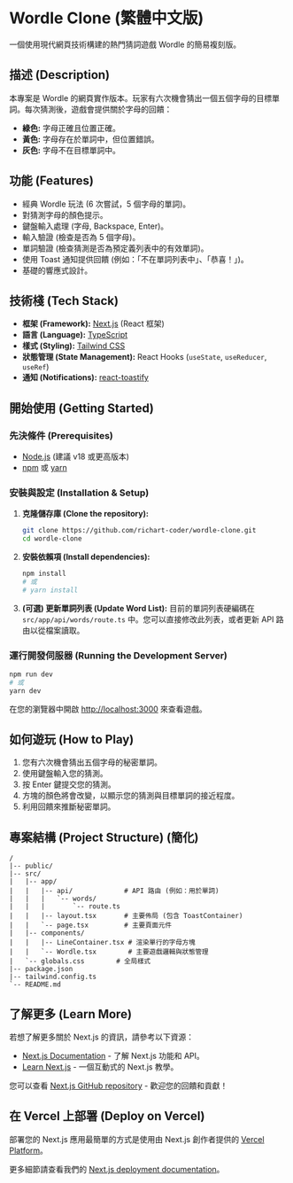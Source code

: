 # Wordle Clone (繁體中文版)

一個使用現代網頁技術構建的熱門猜詞遊戲 Wordle 的簡易複刻版。

## 描述 (Description)

本專案是 Wordle 的網頁實作版本。玩家有六次機會猜出一個五個字母的目標單詞。每次猜測後，遊戲會提供關於字母的回饋：

- **綠色:** 字母正確且位置正確。
- **黃色:** 字母存在於單詞中，但位置錯誤。
- **灰色:** 字母不在目標單詞中。

## 功能 (Features)

- 經典 Wordle 玩法 (6 次嘗試，5 個字母的單詞)。
- 對猜測字母的顏色提示。
- 鍵盤輸入處理 (字母, Backspace, Enter)。
- 輸入驗證 (檢查是否為 5 個字母)。
- 單詞驗證 (檢查猜測是否為預定義列表中的有效單詞)。
- 使用 Toast 通知提供回饋 (例如：「不在單詞列表中」、「恭喜！」)。
- 基礎的響應式設計。

## 技術棧 (Tech Stack)

- **框架 (Framework):** [Next.js](https://nextjs.org/) (React 框架)
- **語言 (Language):** [TypeScript](https://www.typescriptlang.org/)
- **樣式 (Styling):** [Tailwind CSS](https://tailwindcss.com/)
- **狀態管理 (State Management):** React Hooks (`useState`, `useReducer`, `useRef`)
- **通知 (Notifications):** [react-toastify](https://fkhadra.github.io/react-toastify/)

## 開始使用 (Getting Started)

### 先決條件 (Prerequisites)

- [Node.js](https://nodejs.org/) (建議 v18 或更高版本)
- [npm](https://www.npmjs.com/) 或 [yarn](https://yarnpkg.com/)

### 安裝與設定 (Installation & Setup)

1.  **克隆儲存庫 (Clone the repository):**

    ```bash
    git clone https://github.com/richart-coder/wordle-clone.git
    cd wordle-clone
    ```

2.  **安裝依賴項 (Install dependencies):**

    ```bash
    npm install
    # 或
    # yarn install
    ```

3.  **(可選) 更新單詞列表 (Update Word List):** 目前的單詞列表硬編碼在 `src/app/api/words/route.ts` 中。您可以直接修改此列表，或者更新 API 路由以從檔案讀取。

### 運行開發伺服器 (Running the Development Server)

```bash
npm run dev
# 或
yarn dev
```

在您的瀏覽器中開啟 [http://localhost:3000](http://localhost:3000) 來查看遊戲。

## 如何遊玩 (How to Play)

1.  您有六次機會猜出五個字母的秘密單詞。
2.  使用鍵盤輸入您的猜測。
3.  按 Enter 鍵提交您的猜測。
4.  方塊的顏色將會改變，以顯示您的猜測與目標單詞的接近程度。
5.  利用回饋來推斷秘密單詞。

## 專案結構 (Project Structure) (簡化)

```
/
|-- public/
|-- src/
|   |-- app/
|   |   |-- api/             # API 路由 (例如：用於單詞)
|   |   |   `-- words/
|   |   |       `-- route.ts
|   |   |-- layout.tsx       # 主要佈局 (包含 ToastContainer)
|   |   `-- page.tsx         # 主要頁面元件
|   |-- components/
|   |   |-- LineContainer.tsx # 渲染單行的字母方塊
|   |   `-- Wordle.tsx        # 主要遊戲邏輯與狀態管理
|   `-- globals.css        # 全局樣式
|-- package.json
|-- tailwind.config.ts
`-- README.md
```

## 了解更多 (Learn More)

若想了解更多關於 Next.js 的資訊，請參考以下資源：

- [Next.js Documentation](https://nextjs.org/docs) - 了解 Next.js 功能和 API。
- [Learn Next.js](https://nextjs.org/learn) - 一個互動式的 Next.js 教學。

您可以查看 [Next.js GitHub repository](https://github.com/vercel/next.js) - 歡迎您的回饋和貢獻！

## 在 Vercel 上部署 (Deploy on Vercel)

部署您的 Next.js 應用最簡單的方式是使用由 Next.js 創作者提供的 [Vercel Platform](https://vercel.com/new?utm_medium=default-template&filter=next.js&utm_source=create-next-app&utm_campaign=create-next-app-readme)。

更多細節請查看我們的 [Next.js deployment documentation](https://nextjs.org/docs/app/building-your-application/deploying)。
